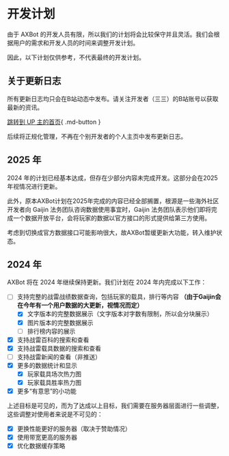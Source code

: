 # 开发计划

由于 AXBot 的开发人员有限，所以我们的计划将会比较保守并且灵活。我们会根据用户的需求和开发人员的时间来调整开发计划。

因此，以下计划仅供参考，不代表最终的开发计划。

## 关于更新日志

所有更新日志均只会在B站动态中发布。请关注开发者（三三）的B站账号以获取最新的资讯。

[跳转到 UP 主的首页](https://space.bilibili.com/8696650){ .md-button }

后续将正规化管理，不再在个别开发者的个人主页中发布更新日志。

## 2025 年

2024 年的计划已经基本达成，但存在少部分内容未完成开发。这部分会在2025年视情况进行更新。

此外，原本AXBot计划在2025年完成的内容已经全部搁置，根源是一些海外社区开发者向 Gaijin 法务团队咨询数据使用事宜时，Gaijin 法务团队表示他们即将完成一个数据开放平台，会将玩家的数据以官方接口的形式提供给第三方使用。

考虑到切换成官方数据接口可能影响很大，故AXBot暂缓更新大功能，转入维护状态。

## 2024 年

AXBot 将在 2024 年继续保持更新。我们计划在 2024 年内完成以下工作：

- [ ] 支持完整的战雷战绩数据查询，包括玩家的载具，排行等内容 **（由于Gaijin会在今年有一个用户数据的大更新，视情况而定）**
    - [x] 文字版本的完整数据展示（文字版本对字数有限制，所以会分块展示）
    - [x] 图片版本的完整数据展示
    - [ ] 排行榜内容的展示
- [x] 支持战雷百科的搜索和查看
- [x] 支持战雷载具数据的搜索和查看
- [ ] 支持战雷新闻的查看（非推送）
- [x] 更多的数据统计和显示
    - [x] 玩家载具场次热力图
    - [x] 玩家载具胜率热力图
- [x] 更多“有意思”的小功能

上述目标是可见的，而为了达成以上目标，我们需要在服务器层面进行一些调整，这些调整对使用者来说是不可见的：

- [x] 更换性能更好的服务器（取决于赞助情况）
- [x] 使用带宽更高的服务器
- [x] 优化数据缓存策略
